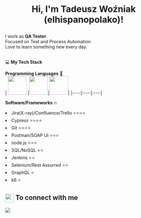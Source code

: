 <h1>
  <p align="center">Hi, I'm Tadeusz Woźniak (elhispanopolako)!</p>
</h1>
<p>I work as <strong>QA Tester</strong>.<br/>Focused on Test and Process Automation <br> Love to learn something new every day.<br></p><br/>
💻<strong> My Tech Stack</strong>

<strong>Programming Languages</strong>  :rocket:
<br/>
| <img src="https://raw.githubusercontent.com/coderjojo/coderjojo/master/img/js.png" width=60> |<img src="https://upload.wikimedia.org/wikipedia/commons/thumb/6/61/HTML5_logo_and_wordmark.svg/230px-HTML5_logo_and_wordmark.svg.png" width=60>|<img src="https://upload.wikimedia.org/wikipedia/commons/thumb/d/d5/CSS3_logo_and_wordmark.svg/1200px-CSS3_logo_and_wordmark.svg.png" width=60>|
|:---:|:---:|:---:|

<strong>Software/Frameworks</strong> 🔥 
<li>Jira(X-ray)/Confluence/Trello ⭐⭐⭐⭐</li>
<li>Cypress ⭐⭐⭐⭐</li>
<li>Git ⭐⭐⭐⭐</li>
<li>Postman/SOAP UI ⭐⭐⭐</li>
<li>node.js ⭐⭐⭐</li>
<li>SQL/NoSQL ⭐⭐</li>
<li>Jenkins ⭐⭐</li>
<li>Selenium/Rest Assurred ⭐⭐</li>
<li>GraphQL ⭐</li>
<li>k6 ⭐</li>

<summary><h2><img src="https://emojis.slackmojis.com/emojis/images/1579216111/7550/pikachu_wave.gif?1579216111" align="center"
                width="28" /> To connect with me</h2></summary>

<p>
<a href="https://www.linkedin.com/in/tadeusz-wo%C5%BAniak-3162a217a/">
<img src="https://img.shields.io/badge/linkedin-%230077B5.svg?&style=for-the-badge&logo=linkedin&logoColor=white" />
</a>
</p>







